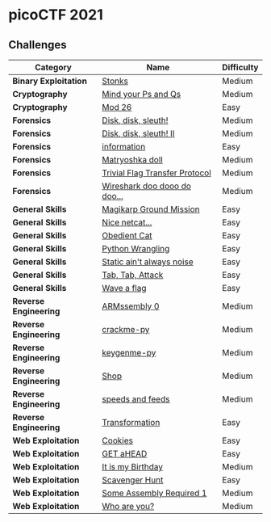 # picoCTF 2021

## Challenges

| Category | Name | Difficulty |
| -------- | ---- | ---------- |
| **Binary Exploitation** | [Stonks](https://github.com/DarrenPea/picoCTF_writeups/tree/main/picoCTF-2021/Binary-Exploitation/Stonks) | Medium |
| **Cryptography** | [Mind your Ps and Qs](https://github.com/DarrenPea/picoCTF_writeups/tree/main/picoCTF-2021/Cryptography/Mind-your-Ps-and-Qs) | Medium |
| **Cryptography** | [Mod 26](https://github.com/DarrenPea/picoCTF_writeups/tree/main/picoCTF-2021/Cryptography/Mod-26) | Easy |
| **Forensics** | [Disk, disk, sleuth!](https://github.com/DarrenPea/picoCTF_writeups/tree/main/picoCTF-2021/Forensics/Disk-disk-sleuth) | Medium |
| **Forensics** | [Disk, disk, sleuth! II](https://github.com/DarrenPea/picoCTF_writeups/tree/main/picoCTF-2021/Forensics/Disk-disk-sleuth-II) | Medium |
| **Forensics** | [information](https://github.com/DarrenPea/picoCTF_writeups/tree/main/picoCTF-2021/Forensics/information) | Easy |
| **Forensics** | [Matryoshka doll](https://github.com/DarrenPea/picoCTF_writeups/tree/main/picoCTF-2021/Forensics/Matryoshka-doll) | Medium |
| **Forensics** | [Trivial Flag Transfer Protocol](https://github.com/DarrenPea/picoCTF_writeups/tree/main/picoCTF-2021/Forensics/Trivial-Flag-Transfer-Protocol) | Medium |
| **Forensics** | [Wireshark doo dooo do doo...](https://github.com/DarrenPea/picoCTF_writeups/tree/main/picoCTF-2021/Forensics/Wireshark-doo-dooo-do-doo) | Medium |
| **General Skills** | [Magikarp Ground Mission](https://github.com/DarrenPea/picoCTF_writeups/tree/main/picoCTF-2021/General-Skills/Magikarp-Ground-Mission) | Easy |
| **General Skills** | [Nice netcat...](https://github.com/DarrenPea/picoCTF_writeups/tree/main/picoCTF-2021/General-Skills/Nice-netcat) | Easy |
| **General Skills** | [Obedient Cat](https://github.com/DarrenPea/picoCTF_writeups/tree/main/picoCTF-2021/General-Skills/Obedient-Cat) | Easy |
| **General Skills** | [Python Wrangling](https://github.com/DarrenPea/picoCTF_writeups/tree/main/picoCTF-2021/General-Skills/Python-Wrangling) | Easy |
| **General Skills** | [Static ain't always noise](https://github.com/DarrenPea/picoCTF_writeups/tree/main/picoCTF-2021/General-Skills/Static-aint-always-noise) | Easy |
| **General Skills** | [Tab, Tab, Attack](https://github.com/DarrenPea/picoCTF_writeups/tree/main/picoCTF-2021/General-Skills/Tab-Tab-Attack) | Easy |
| **General Skills** | [Wave a flag](https://github.com/DarrenPea/picoCTF_writeups/tree/main/picoCTF-2021/General-Skills/Wave-a-flag) | Easy |
| **Reverse Engineering** | [ARMssembly 0](https://github.com/DarrenPea/picoCTF_writeups/tree/main/picoCTF-2021/Reverse-Engineering/ARMssembly-0) | Medium |
| **Reverse Engineering** | [crackme-py](https://github.com/DarrenPea/picoCTF_writeups/tree/main/picoCTF-2021/Reverse-Engineering/crackme-py) | Medium |
| **Reverse Engineering** | [keygenme-py](https://github.com/DarrenPea/picoCTF_writeups/tree/main/picoCTF-2021/Reverse-Engineering/keygenme-py) | Medium |
| **Reverse Engineering** | [Shop](https://github.com/DarrenPea/picoCTF_writeups/tree/main/picoCTF-2021/Reverse-Engineering/Shop) | Medium |
| **Reverse Engineering** | [speeds and feeds](https://github.com/DarrenPea/picoCTF_writeups/tree/main/picoCTF-2021/Reverse-Engineering/speeds-and-feeds) | Medium |
| **Reverse Engineering** | [Transformation](https://github.com/DarrenPea/picoCTF_writeups/tree/main/picoCTF-2021/Reverse-Engineering/Transformation) | Easy |
| **Web Exploitation** | [Cookies](https://github.com/DarrenPea/picoCTF_writeups/tree/main/picoCTF-2021/Web-Exploitation/Cookies) | Easy |
| **Web Exploitation** | [GET aHEAD](https://github.com/DarrenPea/picoCTF_writeups/tree/main/picoCTF-2021/Web-Exploitation/GET-aHEAD) | Easy |
| **Web Exploitation** | [It is my Birthday](https://github.com/DarrenPea/picoCTF_writeups/tree/main/picoCTF-2021/Web-Exploitation/It-is-my-Birthday) | Medium |
| **Web Exploitation** | [Scavenger Hunt](https://github.com/DarrenPea/picoCTF_writeups/tree/main/picoCTF-2021/Web-Exploitation/Scavenger-Hunt) | Easy |
| **Web Exploitation** | [Some Assembly Required 1](https://github.com/DarrenPea/picoCTF_writeups/tree/main/picoCTF-2021/Web-Exploitation/Some-Assembly-Required-1) | Medium |
| **Web Exploitation** | [Who are you?](https://github.com/DarrenPea/picoCTF_writeups/tree/main/picoCTF-2021/Web-Exploitation/Who-are-you) | Medium |
